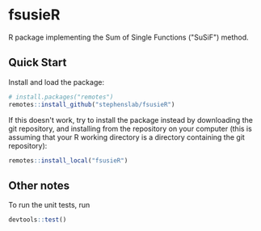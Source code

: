 # fsusieR

R package implementing the Sum of Single Functions ("SuSiF") method.

## Quick Start

Install and load the package:

```r
# install.packages("remotes")
remotes::install_github("stephenslab/fsusieR")
```

If this doesn't work, try to install the package instead by
downloading the git repository, and installing from the repository on
your computer (this is assuming that your R working directory is a
directory containing the git repository):

```r
remotes::install_local("fsusieR")
```

## Other notes

To run the unit tests, run

```r
devtools::test()
```
